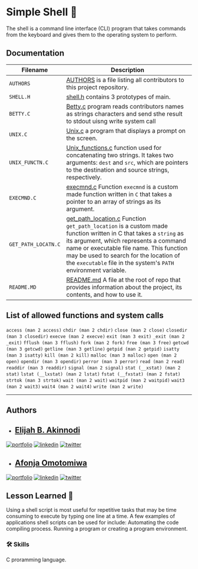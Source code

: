 # Simple Shell :shell:

The shell is a command line interface (CLI) program that takes commands from the keyboard and gives them to the operating system to perform.


## Documentation


| Filename | Description |
| -------- | ----------- |
| `AUTHORS` | [AUTHORS](./AUTHORS) is a file listing all contributors to this project repository. |
| `SHELL.H`  | [shell.h](./shell.h) contains 3 prototypes of main. |
| `BETTY.C` | [Betty.c](./0-betty.c) program reads contributors names as strings characters and send sthe result to stdout uisng write system call |
| `UNIX.C` | [Unix.c](./Unix.c) a program that displays a prompt on the screen. |
| `UNIX_FUNCTN.C` | [Unix_functions.c](./Unix_functions.c) function used for concatenating two strings. It takes two arguments: `dest` and `src`, which are pointers to the destination and source strings, respectively. |
| `EXECMND.C` | [execmnd.c](./execmnd.c) Function `execmnd` is a custom made function written in `C` that takes a pointer to an array of strings as its argument. |
| `GET_PATH_LOCATN.C` | [get_path_location.c](./get_path_location.c) Function `get_path_location` is a custom made function written in C that takes a `string` as its argument, which represents a command name or executable file name. This function may be used to search for the location of the `executable` file in the system's `PATH` environment variable. |
| `README.MD` | [README.md](./README.md) A file at the root of repo that provides information about the project, its contents, and how to use it. |

## List of allowed functions and system calls

`access (man 2 access)`  `chdir (man 2 chdir)`  `close (man 2 close)`  `closedir (man 3 closedir)`  `execve (man 2 execve)`
`exit (man 3 exit)`  `_exit (man 2 _exit)`  `fflush (man 3 fflush)`  `fork (man 2 fork)`  `free (man 3 free)`
`getcwd (man 3 getcwd)`  `getline (man 3 getline)`  `getpid (man 2 getpid)`  `isatty (man 3 isatty)`  `kill (man 2 kill)`
`malloc (man 3 malloc)`  `open (man 2 open)`  `opendir (man 3 opendir)`  `perror (man 3 perror)`  `read (man 2 read)`
`readdir (man 3 readdir)`  `signal (man 2 signal)`  `stat (__xstat) (man 2 stat)`  `lstat (__lxstat) (man 2 lstat)`
`fstat (__fxstat) (man 2 fstat)`  `strtok (man 3 strtok)`  `wait (man 2 wait)`  `waitpid (man 2 waitpid)`  `wait3 (man 2 wait3)`
`wait4 (man 2 wait4)`  `write (man 2 write)`

---
## Authors

- ## [Elijah B. Akinnodi](https://www.github.com/Akinsbaba12)

[![portfolio](https://img.shields.io/badge/my_portfolio-000?style=for-the-badge&logo=ko-fi&logoColor=white)](https://github.com/Akinsbaba12/simple_shell/)
[![linkedin](https://img.shields.io/badge/linkedin-0A66C2?style=for-the-badge&logo=linkedin&logoColor=white)](https://www.linkedin.com/mwlite/in/elijah-b-akinnodi-002bb952/)
[![twitter](https://img.shields.io/badge/twitter-1DA1F2?style=for-the-badge&logo=twitter&logoColor=white)](https://mobile.twitter.com/Akinsbaba12/)


- ## [Afonja Omotomiwa](https://github.com/omotomiwa26)

[![portfolio](https://img.shields.io/badge/my_portfolio-000?style=for-the-badge&logo=ko-fi&logoColor=white)](https://github.com/Akinsbaba12/simple_shell)
[![linkedin](https://img.shields.io/badge/linkedin-0A66C2?style=for-the-badge&logo=linkedin&logoColor=white)](https://www.linkedin.com/mwlite/in/afonja-omotomiwa-6b80b61b2/)
[![twitter](https://img.shields.io/badge/twitter-1DA1F2?style=for-the-badge&logo=twitter&logoColor=white)](https://mobile.twitter.com/i_am_omotomiwa/)

## Lesson Learned :page_with_curl:

Using a shell script is most useful for repetitive tasks that may be time consuming to execute by typing one line at a time. A few examples of applications shell scripts can be used for include: Automating the code compiling process. Running a program or creating a program environment.




### 🛠 Skills
C proramming language.




